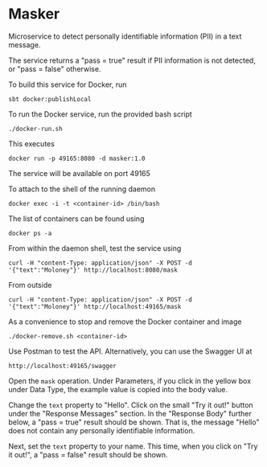 # Masker

Microservice to detect personally identifiable information (PII) in a text message.

The service returns a "pass = true" result if PII information is not detected, or
 "pass = false" otherwise.
 
To build this service for Docker, run

    sbt docker:publishLocal
    
To run the Docker service, run the provided bash script

    ./docker-run.sh

This executes

    docker run -p 49165:8080 -d masker:1.0

The service will be available on port 49165

To attach to the shell of the running daemon

    docker exec -i -t <container-id> /bin/bash

The list of containers can be found using

    docker ps -a

From within the daemon shell, test the service using

    curl -H "content-Type: application/json" -X POST -d '{"text":"Moloney"}' http://localhost:8080/mask

From outside

    curl -H "content-Type: application/json" -X POST -d '{"text":"Moloney"}' http://localhost:49165/mask
    
As a convenience to stop and remove the Docker container and image

    ./docker-remove.sh <container-id>

Use Postman to test the API. Alternatively, you can use the Swagger UI at

    http://localhost:49165/swagger

Open the `mask` operation. Under Parameters, if you click in the yellow box under Data Type, the example value
is copied into the body value.

Change the `text` property to "Hello". Click on the small "Try it out!" button under the "Response Messages"
section. In the "Response Body" further below, a "pass = true" result should be shown. That is, the message
"Hello" does not contain any personally identifiable information.

Next, set the `text` property to your name. This time, when you click on "Try it out!", a "pass = false" result
should be shown.
